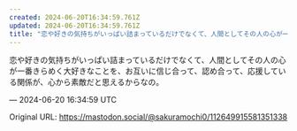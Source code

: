 ```yaml
---
created: 2024-06-20T16:34:59.761Z
updated: 2024-06-20T16:34:59.761Z
title: "恋や好きの気持ちがいっぱい詰まっているだけでなくて、人間としてその人の心が一番きらめく大好きなことを、お互いに信じ合って、認め合って、応援している関係が、心から[...]"
---
```


<p>恋や好きの気持ちがいっぱい詰まっているだけでなくて、人間としてその人の心が一番きらめく大好きなことを、お互いに信じ合って、認め合って、応援している関係が、心から素敵だと思えるからなの。</p>

&mdash; 2024-06-20 16:34:59 UTC

Original URL: https://mastodon.social/@sakuramochi0/112649915581351338
